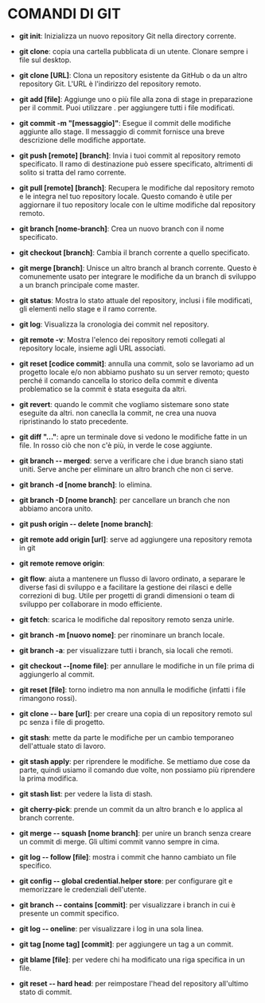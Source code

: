 <!-- @format -->

# COMANDI DI GIT

- **git init**: Inizializza un nuovo repository Git nella directory corrente.

- **git clone**: copia una cartella pubblicata di un utente. Clonare sempre i file sul desktop.

- **git clone [URL]**: Clona un repository esistente da GitHub o da un altro repository Git. L'URL è l'indirizzo del repository remoto.

- **git add [file]**: Aggiunge uno o più file alla zona di stage in preparazione per il commit. Puoi utilizzare . per aggiungere tutti i file modificati.

- **git commit -m "[messaggio]"**: Esegue il commit delle modifiche aggiunte allo stage. Il messaggio di commit fornisce una breve descrizione delle modifiche apportate.

- **git push [remote] [branch]**: Invia i tuoi commit al repository remoto specificato. Il ramo di destinazione può essere specificato, altrimenti di solito si tratta del ramo corrente.

- **git pull [remote] [branch]**: Recupera le modifiche dal repository remoto e le integra nel tuo repository locale. Questo comando è utile per aggiornare il tuo repository locale con le ultime modifiche dal repository remoto.

- **git branch [nome-branch]**: Crea un nuovo branch con il nome specificato.

- **git checkout [branch]**: Cambia il branch corrente a quello specificato.

- **git merge [branch]**: Unisce un altro branch al branch corrente. Questo è comunemente usato per integrare le modifiche da un branch di sviluppo a un branch principale come master.

- **git status**: Mostra lo stato attuale del repository, inclusi i file modificati, gli elementi nello stage e il ramo corrente.

- **git log**: Visualizza la cronologia dei commit nel repository.

- **git remote -v**: Mostra l'elenco dei repository remoti collegati al repository locale, insieme agli URL associati.

- **git reset [codice commit]**: annulla una commit, solo se lavoriamo ad un progetto locale e/o non abbiamo pushato su un server remoto; questo perché il comando cancella lo storico della commit e diventa problematico se la commit è stata eseguita da altri.

- **git revert**: quando le commit che vogliamo sistemare sono state eseguite da altri. non caneclla la commit, ne crea una nuova ripristinando lo stato precedente.

- **git diff "..."**: apre un terminale dove si vedono le modifiche fatte in un file. In rosso ciò che non c'è più, in verde le cose aggiunte.

- **git branch -- merged**: serve a verificare che i due branch siano stati uniti. Serve anche per eliminare un altro branch che non ci serve.

- **git branch -d [nome branch]**: lo elimina.

- **git branch -D [nome branch]**: per cancellare un branch che non abbiamo ancora unito.

- **git push origin -- delete [nome branch]**:

- **git remote add origin [url]**: serve ad aggiungere una repository remota in git

- **git remote remove origin**:

- **git flow**: aiuta a mantenere un flusso di lavoro ordinato, a separare le diverse fasi di sviluppo e a facilitare la gestione dei rilasci e delle correzioni di bug. Utile per progetti di grandi dimensioni o team di sviluppo per collaborare in modo efficiente.

- **git fetch**: scarica le modifiche dal repository remoto senza unirle.

- **git branch -m [nuovo nome]**: per rinominare un branch locale.

- **git branch -a**: per visualizzare tutti i branch, sia locali che remoti.

- **git checkout --[nome file]**: per annullare le modifiche in un file prima di aggiungerlo al commit.

- **git reset [file]**: torno indietro ma non annulla le modifiche (infatti i file rimangono rossi).

- **git clone -- bare [url]**: per creare una copia di un repository remoto sul pc senza i file di progetto.

- **git stash**: mette da parte le modifiche per un cambio temporaneo dell'attuale stato di lavoro.

- **git stash apply**: per riprendere le modifiche. Se mettiamo due cose da parte, quindi usiamo il comando due volte, non possiamo più riprendere la prima modifica.

- **git stash list**: per vedere la lista di stash.

- **git cherry-pick**: prende un commit da un altro branch e lo applica al branch corrente.

- **git merge -- squash [nome branch]**: per unire un branch senza creare un commit di merge. Gli ultimi commit vanno sempre in cima.

- **git log -- follow [file]**: mostra i commit che hanno cambiato un file specifico.

- **git config -- global credential.helper store**: per configurare git e memorizzare le credenziali dell'utente.

- **git branch -- contains [commit]**: per visualizzare i branch in cui è presente un commit specifico.

- **git log -- oneline**: per visualizzare i log in una sola linea.

- **git tag [nome tag] [commit]**: per aggiungere un tag a un commit.

- **git blame [file]**: per vedere chi ha modificato una riga specifica in un file.

- **git reset -- hard head**: per reimpostare l'head del repository all'ultimo stato di commit.
